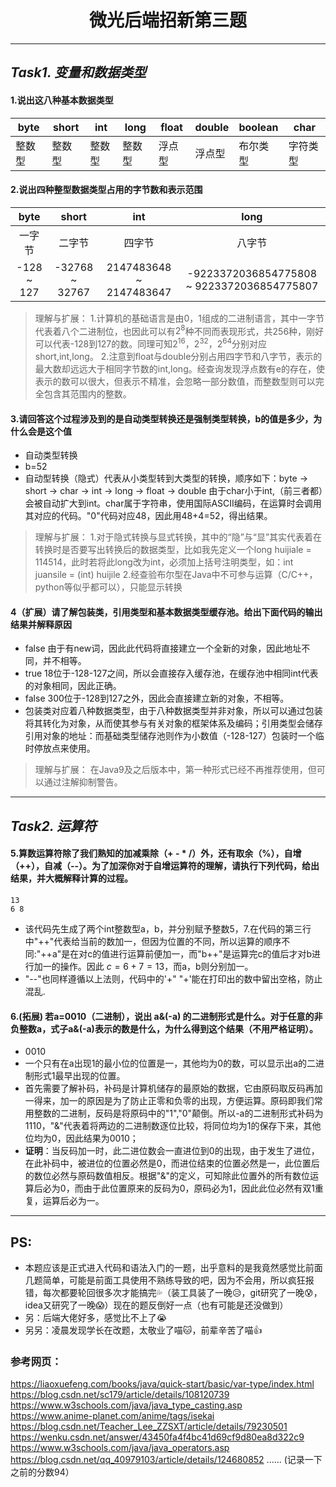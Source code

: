 # <center>微光后端招新第三题<center> 
---
## ***Task1. 变量和数据类型***
#### 1.说出这八种基本数据类型 

byte|short|int|long|float|double|boolean|char
---|---|---|---|---|---|---|---|
整数型|整数型|整数型|整数型|浮点型|浮点型|布尔类型|字符类型

#### 2.说出四种整型数据类型占用的字节数和表示范围  

byte|short|int|long
:-:|:-:|:-:|:-:|
一字节|二字节|四字节|八字节
-128 ~ 127|-32768 ~ 32767|2147483648 ~ 2147483647|-9223372036854775808 ~ 9223372036854775807  

>理解与扩展：
1.计算机的基础语言是由0，1组成的二进制语言，其中一字节代表着八个二进制位，也因此可以有$2^8$种不同而表现形式，共256种，刚好可以代表-128到127的数。同理可知$2^{16}$，$2^{32}$，$2^{64}$分别对应short,int,long。
>2.注意到float与double分别占用四字节和八字节，表示的最大数却远远大于相同字节数的int,long。经查询发现浮点数有e的存在，使表示的数可以很大，但表示不精准，会忽略一部分数值，而整数型则可以完全包含其范围内的整数。

#### 3.请回答这个过程涉及到的是自动类型转换还是强制类型转换，b的值是多少，为什么会是这个值 
- 自动类型转换
- b=52
- 自动型转换（隐式）代表从小类型转到大类型的转换，顺序如下：byte -> short -> char -> int -> long -> float -> double 由于char小于int,（前三者都）会被自动扩大到int。char属于字符串，使用国际ASCII编码，在运算时会调用其对应的代码。"0"代码对应48，因此用48+4=52，得出结果。  

>理解与扩展：
>1.对于隐式转换与显式转换，其中的“隐”与“显”其实代表着在转换时是否要写出转换后的数据类型，比如我先定义一个long huijiale = 114514，此时若将此long改为int，必须加上括号注明类型，如：int juansile = (int) huijile
>2.经查验布尔型在Java中不可参与运算（C/C++，python等似乎都可以），只能显示转换

#### 4（扩展）请了解包装类，引用类型和基本数据类型缓存池。给出下面代码的输出结果并解释原因
- false 由于有new词，因此此代码将直接建立一个全新的对象，因此地址不同，并不相等。
- true 18位于-128-127之间，所以会直接存入缓存池，在缓存池中相同int代表的对象相同，因此正确。
- false 300位于-128到127之外，因此会直接建立新的对象，不相等。
- 包装类对应着八种数据类型，由于八种数据类型并非对象，所以可以通过包装将其转化为对象，从而使其参与有关对象的框架体系及编码；引用类型会储存引用对象的地址：而基础类型储存池则作为小数值（-128-127）包装时一个临时停放点来使用。
>理解与扩展：
>在Java9及之后版本中，第一种形式已经不再推荐使用，但可以通过注解抑制警告。
---
## ***Task2.  运算符*** 

#### 5.算数运算符除了我们熟知的加减乘除（+ - * /）外，还有取余（%），自增（++），自减（--）。为了加深你对于自增运算符的理解，请执行下列代码，给出结果，并大概解释计算的过程。  

```
13
6 8
```  
- 该代码先生成了两个int整数型a，b，并分别赋予整数5，7.在代码的第三行中"++"代表给当前的数加一，但因为位置的不同，所以运算的顺序不同:"++a"是在对c的值进行运算前便加一，而"b++"是运算完c的值后才对b进行加一的操作。因此 $c=6+7=13$，而a，b则分别加一。
- "--"也同样遵循以上法则，代码中的'+" "+'能在打印出的数中留出空格，防止混乱. 



#### 6.(拓展) 若a=0010（二进制），说出 a&(-a) 的二进制形式是什么。对于任意的非负整数a，式子a&(-a)表示的数是什么，为什么得到这个结果（不用严格证明）。
- 0010
- 一个只有在a出现1的最小位的位置是一，其他均为0的数，可以显示出a的二进制形式1最早出现的位置。
- 首先需要了解补码，补码是计算机储存的最原始的数据，它由原码取反码再加一得来，加一的原因是为了防止正零和负零的出现，方便运算。原码即我们常用整数的二进制，反码是将原码中的"1","0"颠倒。所以-a的二进制形式补码为1110，"&"代表着将两边的二进制数逐位比较，将同位均为1的保存下来，其他位均为0，因此结果为0010；
- **证明**：当反码加一时，此二进位数会一直进位到0的出现，由于发生了进位，在此补码中，被进位的位置必然是0，而进位结束的位置必然是一，此位置后的数位必然与原码数值相反。根据"&"的定义，可知除此位置外的所有数位运算后必为0，而由于此位置原来的反码为0，原码必为1，因此此位必然有双1重复，运算后必为一。



---
## PS:
- 本题应该是正式进入代码和语法入门的一题，出乎意料的是我竟然感觉比前面几题简单，可能是前面工具使用不熟练导致的吧，因为不会用，所以疯狂报错，每次都要轮回很多次才能搞完:sweat_drops:（装工具装了一晚:disappointed_relieved:，git研究了一晚:cold_sweat:，idea又研究了一晚:scream:）现在的题反倒好一点（也有可能是还没做到）
- 另：后端大佬好多，感觉比不上了:sob:
- 另另：凌晨发现学长在改题，太敬业了喵:cat:，前辈辛苦了喵:thumbsup:  

### 参考网页：
https://liaoxuefeng.com/books/java/quick-start/basic/var-type/index.html
https://blog.csdn.net/sc179/article/details/108120739
https://www.w3schools.com/java/java_type_casting.asp
https://www.anime-planet.com/anime/tags/isekai
https://blog.csdn.net/Teacher_Lee_ZZSXT/article/details/79230501
https://wenku.csdn.net/answer/43450fa4f4bc41d69cf9d80ea8d322c9
https://www.w3schools.com/java/java_operators.asp
https://blog.csdn.net/qq_40979103/article/details/124680852
......
(记录一下之前的分数94）
